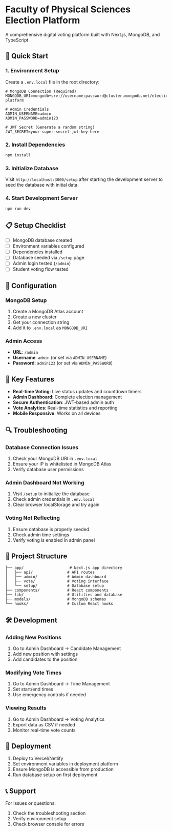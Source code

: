# Faculty of Physical Sciences Election Platform

A comprehensive digital voting platform built with Next.js, MongoDB, and TypeScript.

## 🚀 Quick Start

### 1. Environment Setup

Create a `.env.local` file in the root directory:

```env
# MongoDB Connection (Required)
MONGODB_URI=mongodb+srv://username:password@cluster.mongodb.net/election-platform

# Admin Credentials
ADMIN_USERNAME=admin
ADMIN_PASSWORD=admin123

# JWT Secret (Generate a random string)
JWT_SECRET=your-super-secret-jwt-key-here
```

### 2. Install Dependencies

```bash
npm install
```

### 3. Initialize Database

Visit `http://localhost:3000/setup` after starting the development server to seed the database with initial data.

### 4. Start Development Server

```bash
npm run dev
```

## 📋 Setup Checklist

- [ ] MongoDB database created
- [ ] Environment variables configured
- [ ] Dependencies installed
- [ ] Database seeded via `/setup` page
- [ ] Admin login tested (`/admin`)
- [ ] Student voting flow tested

## 🔧 Configuration

### MongoDB Setup

1. Create a MongoDB Atlas account
2. Create a new cluster
3. Get your connection string
4. Add it to `.env.local` as `MONGODB_URI`

### Admin Access

- **URL**: `/admin`
- **Username**: `admin` (or set via `ADMIN_USERNAME`)
- **Password**: `admin123` (or set via `ADMIN_PASSWORD`)

## 🎯 Key Features

- **Real-time Voting**: Live status updates and countdown timers
- **Admin Dashboard**: Complete election management
- **Secure Authentication**: JWT-based admin auth
- **Vote Analytics**: Real-time statistics and reporting
- **Mobile Responsive**: Works on all devices

## 🔍 Troubleshooting

### Database Connection Issues

1. Check your MongoDB URI in `.env.local`
2. Ensure your IP is whitelisted in MongoDB Atlas
3. Verify database user permissions

### Admin Dashboard Not Working

1. Visit `/setup` to initialize the database
2. Check admin credentials in `.env.local`
3. Clear browser localStorage and try again

### Voting Not Reflecting

1. Ensure database is properly seeded
2. Check admin time settings
3. Verify voting is enabled in admin panel

## 📁 Project Structure

```
├── app/                    # Next.js app directory
│   ├── api/               # API routes
│   ├── admin/             # Admin dashboard
│   ├── vote/              # Voting interface
│   └── setup/             # Database setup
├── components/            # React components
├── lib/                   # Utilities and database
├── models/                # MongoDB schemas
└── hooks/                 # Custom React hooks
```

## 🛠 Development

### Adding New Positions

1. Go to Admin Dashboard → Candidate Management
2. Add new position with settings
3. Add candidates to the position

### Modifying Vote Times

1. Go to Admin Dashboard → Time Management
2. Set start/end times
3. Use emergency controls if needed

### Viewing Results

1. Go to Admin Dashboard → Voting Analytics
2. Export data as CSV if needed
3. Monitor real-time vote counts

## 🚀 Deployment

1. Deploy to Vercel/Netlify
2. Set environment variables in deployment platform
3. Ensure MongoDB is accessible from production
4. Run database setup on first deployment

## 📞 Support

For issues or questions:
1. Check the troubleshooting section
2. Verify environment setup
3. Check browser console for errors